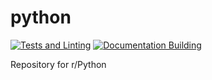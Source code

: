 # python

[![Tests and Linting](https://github.com/python-reddit/python/actions/workflows/ci.yaml/badge.svg)](https://github.com/python-reddit/python/actions/workflows/ci.yaml)
[![Documentation Building](https://github.com/python-reddit/python/actions/workflows/docs.yaml/badge.svg?branch=main)](https://github.com/python-reddit/python/actions/workflows/docs.yaml)

Repository for r/Python
